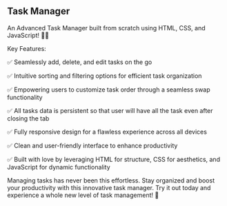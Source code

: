 ## Task Manager

An Advanced Task Manager built from scratch using HTML, CSS, and JavaScript! 📝💼



Key Features:

✅ Seamlessly add, delete, and edit tasks on the go

✅ Intuitive sorting and filtering options for efficient task organization

✅ Empowering users to customize task order through a seamless swap functionality

✅ All tasks data is persistent so that user will have all the task even after closing the tab

✅ Fully responsive design for a flawless experience across all devices

✅ Clean and user-friendly interface to enhance productivity

✅ Built with love by leveraging HTML for structure, CSS for aesthetics, and JavaScript for dynamic functionality



Managing tasks has never been this effortless. Stay organized and boost your productivity with this innovative task manager. Try it out today and experience a whole new level of task management! 🌟
